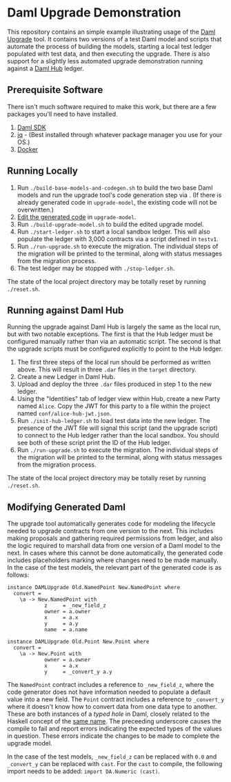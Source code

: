 # Daml Upgrade Demonstration

This repository contains an simple example illustrating usage of the
[Daml Upgrade](https://github.com/DACH-NY/daml-upgrade) tool. It
contains two versions of a test Daml model and scripts that automate
the process of building the models, starting a local test ledger
populated with test data, and then executing the upgrade. There is
also support for a slightly less automated upgrade demonstration
running against a [Daml Hub](https://hub.daml.com) ledger.

## Prerequisite Software

There isn't much software required to make this work, but there are
a few packages you'll need to have installed.

1. [Daml SDK](https://docs.daml.com/getting-started/installation.html)
2. [jq](https://jqlang.github.io/jq/) - (Best installed through whatever
   package manager you use for your OS.)
3. [Docker](https://www.docker.com/get-started/)

## Running Locally

1. Run `./build-base-models-and-codegen.sh` to build the two base Daml
   models and run the upgrade tool's code generation step via . (If
   there is already generated code in `upgrade-model`, the existing
   code will not be overwritten.)
2. [Edit the generated code](#modifying-generated-daml) in `upgrade-model`.
3. Run `./build-upgrade-model.sh` to build the edited upgrade model.
4. Run `./start-ledger.sh` to start a local sandbox ledger. This will
   also populate the ledger with 3,000 contracts via a script defined
   in `testv1`.
5. Run `./run-upgrade.sh` to execute the migration. The individual
   steps of the migration will be printed to the terminal, along with
   status messages from the migration process.
6. The test ledger may be stopped with `./stop-ledger.sh`.

The state of the local project directory may be totally reset by running
`./reset.sh`.

## Running against Daml Hub

Running the upgrade against Daml Hub is largely the same as the local
run, but with two notable exceptions. The first is that the Hub ledger
must be configured manually rather than via an automatic script. The
second is that the upgrade scripts must be configured explicitly to
point to the Hub ledger.

1. The first three steps of the local run should be performed as
   written above. This will result in three `.dar` files in the
   `target` directory.
2. Create a new Ledger in Daml Hub.
3. Upload and deploy the three `.dar` files produced in step 1 to the
   new ledger.
4. Using the "Identities" tab of ledger view within Hub, create a new
   Party named `Alice`. Copy the JWT for this party to a file within
   the project named `conf/alice-hub-jwt.json`.
5. Run `./init-hub-ledger.sh` to load test data into the new
   ledger. The presence of the JWT file will signal this script (and
   the upgrade script) to connect to the Hub ledger rather than the
   local sandbox. You should see both of these script print the ID of
   the Hub ledger.
6. Run `./run-upgrade.sh` to execute the migration. The individual
   steps of the migration will be printed to the terminal, along with
   status messages from the migration process.

The state of the local project directory may be totally reset by
running `./reset.sh`.

## Modifying Generated Daml

The upgrade tool automatically generates code for modeling the
lifecycle needed to upgrade contracts from one version to the
next. This includes making proposals and gathering required
permissions from ledger, and also the logic required to marshall data
from one version of a Daml model to the next. In cases where this
cannot be done automatically, the generated code includes placeholders
marking where changes need to be made manually. In the case of the
test models, the relevant part of the generated code is as follows:

```
instance DAMLUpgrade Old.NamedPoint New.NamedPoint where
  convert =
    \a -> New.NamedPoint with
            z     = _new_field_z
            owner = a.owner
            x     = a.x
            y     = a.y
            name  = a.name

instance DAMLUpgrade Old.Point New.Point where
  convert =
    \a -> New.Point with
            owner = a.owner
            x     = a.x
            y     = _convert_y a.y
```

The `NamedPoint` contract includes a reference to `_new_field_z`,
where the code generator does not have information needed to populate
a default value into a new field. The `Point` contract includes a
reference to `_convert_y` where it doesn't know how to convert data
from one data type to another. These are both instances of a _typed hole_
in Daml, closely related to the Haskell concept of the
[same name](https://downloads.haskell.org/~ghc/7.10.1/docs/html/users_guide/typed-holes.html).
The preceeding underscore causes the compile to fail and report errors
indicating the expected types of the values in question. These errors
indicate the changes to be made to complete the upgrade model.

In the case of the test models, `_new_field_z` can be replaced with
`0.0` and `_convert_y` can be replaced with `cast`. For the `cast` to
compile, the following import needs to be added: `import DA.Numeric (cast)`.
